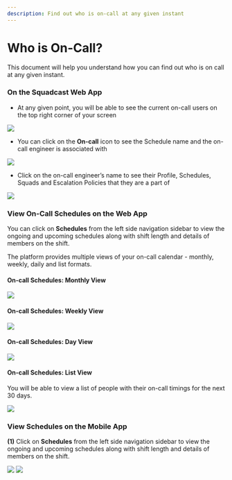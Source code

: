 ```yaml
---
description: Find out who is on-call at any given instant
---
```


# Who is On-Call?

This document will help you understand how you can find out who is on call at any given instant.

### On the Squadcast Web App <a href="#on-the-squadcast-web-app" id="on-the-squadcast-web-app"></a>

* At any given point, you will be able to see the current on-call users on the top right corner of your screen

![](../.gitbook/assets/who\_is\_on\_call\_1.png)

* You can click on the **On-call** icon to see the Schedule name and the on-call engineer is associated with

![](../.gitbook/assets/who\_is\_on\_call\_2.png)

* Click on the on-call engineer’s name to see their Profile, Schedules, Squads and Escalation Policies that they are a part of

![](../.gitbook/assets/who\_is\_on\_call\_3.png)

### View On-Call Schedules on the Web App <a href="#view-on-call-schedules-on-the-web-app" id="view-on-call-schedules-on-the-web-app"></a>

You can click on **Schedules** from the left side navigation sidebar to view the ongoing and upcoming schedules along with shift length and details of members on the shift.

The platform provides multiple views of your on-call calendar - monthly, weekly, daily and list formats.

#### On-call Schedules: Monthly View <a href="#on-call-schedules-monthly-view" id="on-call-schedules-monthly-view"></a>

![](../.gitbook/assets/who\_is\_on\_call\_4.png)

#### On-call Schedules: Weekly View <a href="#on-call-schedules-weekly-view" id="on-call-schedules-weekly-view"></a>

![](../.gitbook/assets/who\_is\_on\_call\_5.png)

#### On-call Schedules: Day View <a href="#on-call-schedules-day-view" id="on-call-schedules-day-view"></a>

![](../.gitbook/assets/who\_is\_on\_call\_6.png)

#### On-call Schedules: List View <a href="#on-call-schedules-list-view" id="on-call-schedules-list-view"></a>

You will be able to view a list of people with their on-call timings for the next 30 days.

![](../.gitbook/assets/who\_is\_on\_call\_7.png)

### View Schedules on the Mobile App <a href="#view-schedules-on-the-mobile-app" id="view-schedules-on-the-mobile-app"></a>

**(1)** Click on **Schedules** from the left side navigation sidebar to view the ongoing and upcoming schedules along with shift length and details of members on the shift.

![](../.gitbook/assets/who\_is\_on\_call\_8.png) ![](../.gitbook/assets/who\_is\_on\_call\_9.png)
